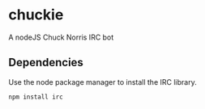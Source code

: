 chuckie
=======

A nodeJS Chuck Norris IRC bot

Dependencies
------------

Use the node package manager to install the IRC library.

```
npm install irc
```